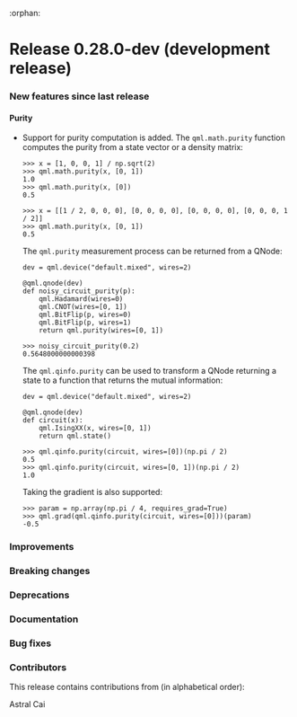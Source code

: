 :orphan:

# Release 0.28.0-dev (development release)

<h3>New features since last release</h3>

<h4>Purity</h4>

* Support for purity computation is added. The `qml.math.purity` function computes the purity from a state vector or a density matrix:

    ```pycon
    >>> x = [1, 0, 0, 1] / np.sqrt(2)
    >>> qml.math.purity(x, [0, 1])
    1.0
    >>> qml.math.purity(x, [0])
    0.5
    
    >>> x = [[1 / 2, 0, 0, 0], [0, 0, 0, 0], [0, 0, 0, 0], [0, 0, 0, 1 / 2]]
    >>> qml.math.purity(x, [0, 1])
    0.5
    ```
    The `qml.purity` measurement process can be returned from a QNode:
    
    ```python3
    dev = qml.device("default.mixed", wires=2)

    @qml.qnode(dev)
    def noisy_circuit_purity(p):
        qml.Hadamard(wires=0)
        qml.CNOT(wires=[0, 1])
        qml.BitFlip(p, wires=0)
        qml.BitFlip(p, wires=1)
        return qml.purity(wires=[0, 1])
    ```
    ```pycon
    >>> noisy_circuit_purity(0.2)
    0.5648000000000398
    ```
    The `qml.qinfo.purity` can be used to transform a QNode returning a state to a function that returns the mutual information:
    ```python3
    dev = qml.device("default.mixed", wires=2)

    @qml.qnode(dev)
    def circuit(x):
        qml.IsingXX(x, wires=[0, 1])
        return qml.state()
    ```
    ```pycon
    >>> qml.qinfo.purity(circuit, wires=[0])(np.pi / 2)
    0.5
    >>> qml.qinfo.purity(circuit, wires=[0, 1])(np.pi / 2)
    1.0
    ```
    Taking the gradient is also supported:
    ```pycon
    >>> param = np.array(np.pi / 4, requires_grad=True)
    >>> qml.grad(qml.qinfo.purity(circuit, wires=[0]))(param)
    -0.5
    ```

<h3>Improvements</h3>

<h3>Breaking changes</h3>

<h3>Deprecations</h3>

<h3>Documentation</h3>

<h3>Bug fixes</h3>

<h3>Contributors</h3>

This release contains contributions from (in alphabetical order):

Astral Cai
